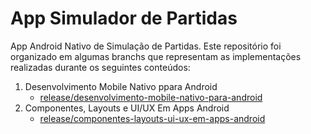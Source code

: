 # App Simulador de Partidas

App Android Nativo de Simulação de Partidas. Este repositório foi organizado em algumas branchs que representam as implementações realizadas durante os seguintes conteúdos:

1. Desenvolvimento Mobile Nativo ppara Android
    - [release/desenvolvimento-mobile-nativo-para-android](https://github.com/Dixel9/App_Simulador_de_Partidas/tree/release/componentes-layouts-ui-ux-em-apps-android)
2. Componentes, Layouts e UI/UX Em Apps Android
    - [release/componentes-layouts-ui-ux-em-apps-android](https://github.com/Dixel9/App_Simulador_de_Partidas/tree/release/componentes-layouts-ui-ux-em-apps-android)
